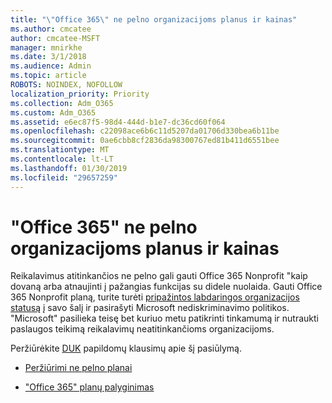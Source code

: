 ```yaml
---
title: "\"Office 365\" ne pelno organizacijoms planus ir kainas"
ms.author: cmcatee
author: cmcatee-MSFT
manager: mnirkhe
ms.date: 3/1/2018
ms.audience: Admin
ms.topic: article
ROBOTS: NOINDEX, NOFOLLOW
localization_priority: Priority
ms.collection: Adm_O365
ms.custom: Adm_O365
ms.assetid: e6ec87f5-98d4-444d-b1e7-dc36cd60f064
ms.openlocfilehash: c22098ace6b6c11d5207da01706d330bea6b11be
ms.sourcegitcommit: 0ae6cbb8cf2836da98300767ed81b411d6551bee
ms.translationtype: MT
ms.contentlocale: lt-LT
ms.lasthandoff: 01/30/2019
ms.locfileid: "29657259"
---
```

# <a name="office-365-for-nonprofit-plans-and-pricing"></a>"Office 365" ne pelno organizacijoms planus ir kainas

Reikalavimus atitinkančios ne pelno gali gauti Office 365 Nonprofit "kaip dovaną arba atnaujinti į pažangias funkcijas su didele nuolaida. Gauti Office 365 Nonprofit planą, turite turėti [pripažintos labdaringos organizacijos statusą](https://go.microsoft.com/fwlink/p/?LinkID=330253) į savo šalį ir pasirašyti Microsoft nediskriminavimo politikos. "Microsoft" pasilieka teisę bet kuriuo metu patikrinti tinkamumą ir nutraukti paslaugos teikimą reikalavimų neatitinkančioms organizacijoms. 
  
Peržiūrėkite [DUK](https://products.office.com/nonprofit/office-365-nonprofit) papildomų klausimų apie šį pasiūlymą. 
  
- [Peržiūrimi ne pelno planai](https://products.office.com/nonprofit/office-365-nonprofit-plans-and-pricing?tab=1)
    
- ["Office 365" planų palyginimas](https://products.office.com/business/compare-more-office-365-for-business-plans)
    

